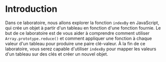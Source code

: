 # Introduction

Dans ce laboratoire, nous allons explorer la fonction `indexBy` en JavaScript, qui crée un objet à partir d'un tableau en fonction d'une fonction fournie. Le but de ce laboratoire est de vous aider à comprendre comment utiliser `Array.prototype.reduce()` et comment appliquer une fonction à chaque valeur d'un tableau pour produire une paire clé-valeur. À la fin de ce laboratoire, vous serez capable d'utiliser `indexBy` pour mapper les valeurs d'un tableau sur des clés et créer un nouvel objet.
